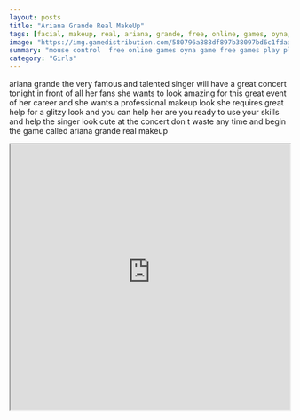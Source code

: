 ```yaml
---
layout: posts
title: "Ariana Grande Real MakeUp"
tags: [facial, makeup, real, ariana, grande, free, online, games, oyna, game, free, games, play, play, games]
image: "https://img.gamedistribution.com/580796a888df897b38097bd6c1fdaa96.jpg"
summary: "mouse control  free online games oyna game free games play play games"
category: "Girls"
---
```


ariana grande the very famous and talented singer will have a great concert tonight in front of all her fans she wants to look amazing for this great event of her career and she wants a professional makeup look she requires great help for a glitzy look and you can help her are you ready to use your skills and help the singer look cute at the concert don t waste any time and begin the game called ariana grande real makeup

<iframe width="100%" height="480px;" src="https://flash.gamedistribution.com?game=580796a888df897b38097bd6c1fdaa96"></iframe>